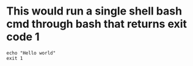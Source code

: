 # This would run a single shell bash cmd through bash that returns exit code 1
```shell bash
echo "Hello world"
exit 1
```